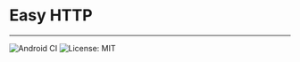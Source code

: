# Easy HTTP
----------
![Android CI](https://github.com/ilvm/easy-http/workflows/Android%20CI/badge.svg) ![License: MIT](https://img.shields.io/badge/License-MIT-blue.svg) 

